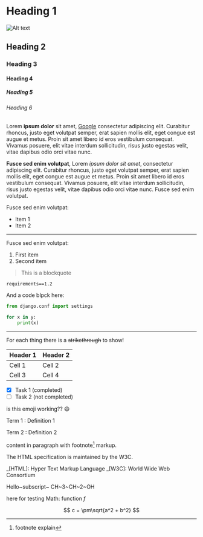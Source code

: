 # Heading 1

![Alt text](https://images.unsplash.com/photo-1508009603885-50cf7c579365?ixlib=rb-4.0.3&ixid=M3wxMjA3fDB8MHxwaG90by1wYWdlfHx8fGVufDB8fHx8fA%3D%3D&auto=format&fit=crop&w=1950&q=80)

## Heading 2

### Heading 3

#### Heading 4

##### Heading 5

###### Heading 6

Lorem **ipsum dolor** sit amet, [Google](https://www.google.com) consectetur adipiscing elit. Curabitur rhoncus, justo eget volutpat semper, erat sapien mollis elit, eget congue est augue et metus. Proin sit amet libero id eros vestibulum consequat. Vivamus posuere, elit vitae interdum sollicitudin, risus justo egestas velit, vitae dapibus odio orci vitae nunc.

**Fusce sed enim volutpat**, Lorem _ipsum dolor sit amet_, consectetur adipiscing elit. Curabitur rhoncus, justo eget volutpat semper, erat sapien mollis elit, eget congue est augue et metus. Proin sit amet libero id eros vestibulum consequat. Vivamus posuere, elit vitae interdum sollicitudin, risus justo egestas velit, vitae dapibus odio orci vitae nunc. Fusce sed enim volutpat.

Fusce sed enim volutpat:

- Item 1
- Item 2

---

Fusce sed enim volutpat:

1. First item
2. Second item

> This is a blockquote

`requirements==1.2`

And a code blpck here:

```python
from django.conf import settings

for x in y:
    print(x)

```

---

For each thing there is a ~~strikethrough~~ to show!

| Header 1 | Header 2 |
| -------- | -------- |
| Cell 1   | Cell 2   |
| Cell 3   | Cell 4   |

- [x] Task 1 (completed)
- [ ] Task 2 (not completed)

is this emoji working?? :smile:

Term 1
: Definition 1

Term 2
: Definition 2

content in paragraph with footnote[^1] markup.

[^1]: footnote explain

The HTML specification
is maintained by the W3C.

_[HTML]: Hyper Text Markup Language
_[W3C]: World Wide Web Consortium

Hello~subscript~
CH~3~CH~2~OH

here for testing Math:
function $f$

$$
c = \pm\sqrt{a^2 + b^2}
$$
